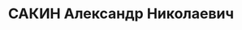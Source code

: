 ---
title: САКИН Александр Николаевич
description: 'Род. в 1893, г. Жмеринка, Подольская губ.

  Приговор: 07.12.1937 – ВМН'
---